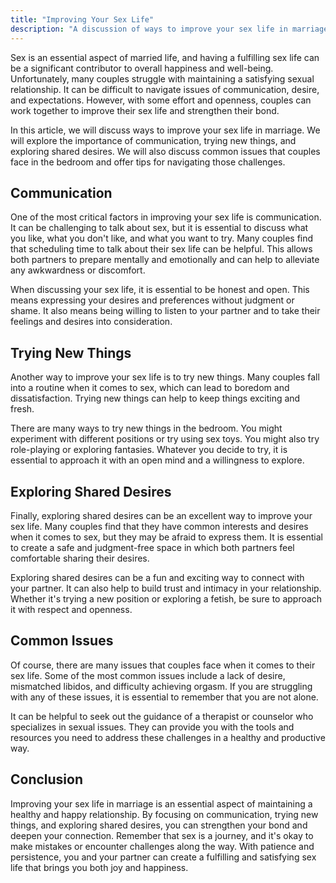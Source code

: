 ```yaml
---
title: "Improving Your Sex Life"
description: "A discussion of ways to improve your sex life in marriage, including tips for communication, trying new things, and exploring shared desires."
---
```

Sex is an essential aspect of married life, and having a fulfilling sex life can be a significant contributor to overall happiness and well-being. Unfortunately, many couples struggle with maintaining a satisfying sexual relationship. It can be difficult to navigate issues of communication, desire, and expectations. However, with some effort and openness, couples can work together to improve their sex life and strengthen their bond.

In this article, we will discuss ways to improve your sex life in marriage. We will explore the importance of communication, trying new things, and exploring shared desires. We will also discuss common issues that couples face in the bedroom and offer tips for navigating those challenges.

## Communication

One of the most critical factors in improving your sex life is communication. It can be challenging to talk about sex, but it is essential to discuss what you like, what you don't like, and what you want to try. Many couples find that scheduling time to talk about their sex life can be helpful. This allows both partners to prepare mentally and emotionally and can help to alleviate any awkwardness or discomfort.

When discussing your sex life, it is essential to be honest and open. This means expressing your desires and preferences without judgment or shame. It also means being willing to listen to your partner and to take their feelings and desires into consideration.

## Trying New Things

Another way to improve your sex life is to try new things. Many couples fall into a routine when it comes to sex, which can lead to boredom and dissatisfaction. Trying new things can help to keep things exciting and fresh.

There are many ways to try new things in the bedroom. You might experiment with different positions or try using sex toys. You might also try role-playing or exploring fantasies. Whatever you decide to try, it is essential to approach it with an open mind and a willingness to explore.

## Exploring Shared Desires

Finally, exploring shared desires can be an excellent way to improve your sex life. Many couples find that they have common interests and desires when it comes to sex, but they may be afraid to express them. It is essential to create a safe and judgment-free space in which both partners feel comfortable sharing their desires.

Exploring shared desires can be a fun and exciting way to connect with your partner. It can also help to build trust and intimacy in your relationship. Whether it's trying a new position or exploring a fetish, be sure to approach it with respect and openness.

## Common Issues

Of course, there are many issues that couples face when it comes to their sex life. Some of the most common issues include a lack of desire, mismatched libidos, and difficulty achieving orgasm. If you are struggling with any of these issues, it is essential to remember that you are not alone.

It can be helpful to seek out the guidance of a therapist or counselor who specializes in sexual issues. They can provide you with the tools and resources you need to address these challenges in a healthy and productive way.

## Conclusion

Improving your sex life in marriage is an essential aspect of maintaining a healthy and happy relationship. By focusing on communication, trying new things, and exploring shared desires, you can strengthen your bond and deepen your connection. Remember that sex is a journey, and it's okay to make mistakes or encounter challenges along the way. With patience and persistence, you and your partner can create a fulfilling and satisfying sex life that brings you both joy and happiness.
